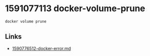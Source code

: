 # 1591077113 docker-volume-prune

```bash
docker volume prune
```


## Links
- [1590776512-docker-error.md](1590776512-docker-error.md)
